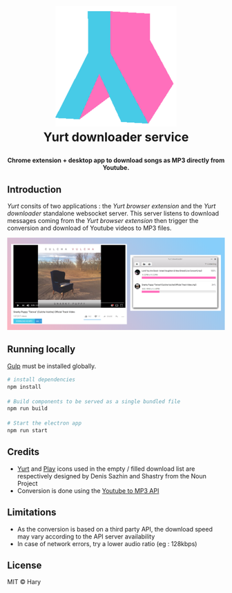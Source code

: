 <h1 align="center">
    <img src="https://raw.githubusercontent.com/haryratsimba/Yurt-downloader-server/master/static/img/logo.png" width=280 alt="Yurt downloader service">
    <br>
    Yurt downloader service
</p>

<h4 align="center">Chrome extension + desktop app to download songs as MP3 directly from Youtube.</h4>

## Introduction

*Yurt* consits of two applications : the *Yurt browser extension* and the *Yurt downloader* standalone websocket server. This server listens to download messages coming from the *Yurt browser extension* then trigger the conversion and download of Youtube videos to MP3 files.

![Yurt downloader service](https://raw.githubusercontent.com/haryratsimba/Yurt-downloader-server/master/static/screenshots/banner.png "Yurt downloader service")

## Running locally

[Gulp](https://gulpjs.com/) must be installed globally.

``` bash
# install dependencies
npm install

# Build components to be served as a single bundled file
npm run build

# Start the electron app
npm run start
```

## Credits

* [Yurt](https://thenounproject.com/term/yurt/457098/) and [Play](https://thenounproject.com/search/?q=play&i=938627) icons used in the empty / filled download list are respectively designed by Denis Sazhin and Shastry from the Noun Project
* Conversion is done using the [Youtube to MP3 API](https://www.yt-download.org)

## Limitations

* As the conversion is based on a third party API, the download speed may vary according to the API server availability
* In case of network errors, try a lower audio ratio (eg : 128kbps)

## License

MIT © Hary
